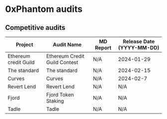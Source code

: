 # 0xPhantom audits

## Competitive audits

| Project | Audit Name | MD Report | Release Date (YYYY-MM-DD)                                                                                                                            
|---|---|---|---|
| Ethereum credit Guild | Ethereum Credit Guild Contest | N/A |  2024-01-29 |
| The standard | The standard | N/A |  2024-02-15 |
| Curves | Curves | N/A |  2024-02-7 | 
| Revert Lend | Revert Lend | N/A |  N/A |
|Fjord| Fjord Token Staking | N/A |  N/A |
|Tadle| Tadle | N/A |  N/A |
